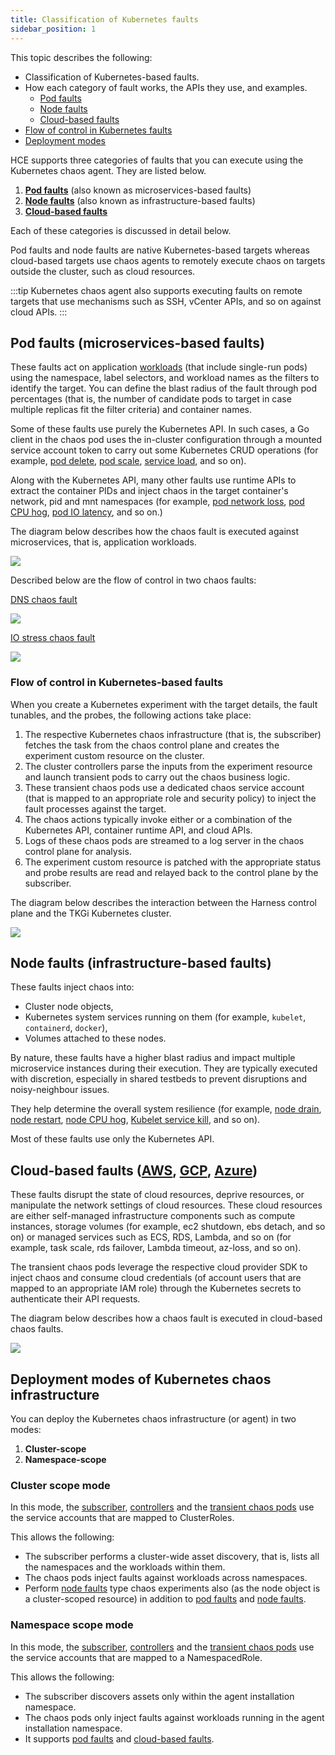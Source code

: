 ```yaml
---
title: Classification of Kubernetes faults
sidebar_position: 1
---
```

This topic describes the following:
- Classification of Kubernetes-based faults.
- How each category of fault works, the APIs they use, and examples.
    - [Pod faults](#pod-faults-microservices-based-faults)
    - [Node faults](#node-faults-infrastructure-based-faults)
    - [Cloud-based faults](#cloud-based-faults-aws-gcp-azure)
- [Flow of control in Kubernetes faults](#flow-of-control-in-kubernetes-based-faults)
- [Deployment modes](#deployment-modes-of-kubernetes-chaos-infrastructure)

HCE supports three categories of faults that you can execute using the Kubernetes chaos agent. They are listed below.
1. **[Pod faults](#pod-faults-microservices-based-faults)** (also known as microservices-based faults)
2. **[Node faults](#node-faults-infrastructure-based-faults)** (also known as infrastructure-based faults)
3. **[Cloud-based faults](#cloud-based-faults-aws-gcp-azure)**

Each of these categories is discussed in detail below.

Pod faults and node faults are native Kubernetes-based targets whereas cloud-based targets use chaos agents to remotely execute chaos on targets outside the cluster, such as cloud resources.

:::tip
Kubernetes chaos agent also supports executing faults on remote targets that use mechanisms such as SSH, vCenter APIs, and so on against cloud APIs.
:::

## Pod faults (microservices-based faults)

These faults act on application [workloads]( https://kubernetes.io/docs/concepts/workloads/) (that include single-run pods) using the namespace, label selectors, and workload names as the filters to identify the target. You can define the blast radius of the fault through pod percentages (that is, the number of candidate pods to target in case multiple replicas fit the filter criteria) and container names.

Some of these faults use purely the Kubernetes API. In such cases, a Go client in the chaos pod uses the in-cluster configuration through a mounted service account token to carry out some Kubernetes CRUD operations (for example, [pod delete](/docs/chaos-engineering/chaos-faults/kubernetes/pod/pod-delete), [pod scale](/docs/chaos-engineering/chaos-faults/kubernetes/pod/pod-autoscaler), [service load](/docs/chaos-engineering/chaos-faults/kubernetes/pod/pod-io-stress), and so on).

Along with the Kubernetes API, many other faults use runtime APIs to extract the container PIDs and inject chaos in the target container's network, pid and mnt namespaces (for example, [pod network loss](/docs/chaos-engineering/chaos-faults/kubernetes/pod/pod-network-loss), [pod CPU hog](/docs/chaos-engineering/chaos-faults/kubernetes/pod/pod-cpu-hog), [pod IO latency](/docs/chaos-engineering/chaos-faults/kubernetes/pod/pod-io-latency), and so on.)

The diagram below describes how the chaos fault is executed against microservices, that is, application workloads.

![](./static/generic-flow-3.png)

Described below are the flow of control in two chaos faults:

[DNS chaos fault](/docs/chaos-engineering/chaos-faults/kubernetes/pod/pod-dns-error)

![](./static/dns-chaos-4.png)

[IO stress chaos fault](/docs/chaos-engineering/chaos-faults/kubernetes/pod/pod-io-stress)

![](./static/ios-stress-5.png)

### Flow of control in Kubernetes-based faults

When you create a Kubernetes experiment with the target details, the fault tunables, and the probes, the following actions take place:
1. The respective Kubernetes chaos infrastructure (that is, the subscriber) fetches the task from the chaos control plane and creates the experiment custom resource on the cluster.
2. The cluster controllers parse the inputs from the experiment resource and launch transient pods to carry out the chaos business logic.
3. These transient chaos pods use a dedicated chaos service account (that is mapped to an appropriate role and security policy) to inject the fault processes against the target.
4. The chaos actions typically invoke either or a combination of the Kubernetes API, container runtime API, and cloud APIs.
5. Logs of these chaos pods are streamed to a log server in the chaos control plane for analysis.
6. The experiment custom resource is patched with the appropriate status and probe results are read and relayed back to the control plane by the subscriber.

The diagram below describes the interaction between the Harness control plane and the TKGi Kubernetes cluster.

![](./static/cluster-2.png)

## Node faults (infrastructure-based faults)

These faults inject chaos into:
- Cluster node objects,
- Kubernetes system services running on them (for example, `kubelet`, `containerd`, `docker`),
- Volumes attached to these nodes.

By nature, these faults have a higher blast radius and impact multiple microservice instances during their execution. They are typically executed with discretion, especially in shared testbeds to prevent disruptions and noisy-neighbour issues.

They help determine the overall system resilience (for example, [node drain](/docs/chaos-engineering/chaos-faults/kubernetes/node/node-drain), [node restart](/docs/chaos-engineering/chaos-faults/kubernetes/node/node-restart), [node CPU hog](/docs/chaos-engineering/chaos-faults/kubernetes/node/node-cpu-hog), [Kubelet service kill](/docs/chaos-engineering/chaos-faults/kubernetes/node/kubelet-service-kill), and so on).

Most of these faults use only the Kubernetes API.

## Cloud-based faults ([AWS](/docs/chaos-engineering/chaos-faults/aws/), [GCP](/docs/chaos-engineering/chaos-faults/gcp/), [Azure](/docs/chaos-engineering/chaos-faults/azure/))

These faults disrupt the state of cloud resources, deprive resources, or manipulate the network settings of cloud resources. These cloud resources are either self-managed infrastructure components such as compute instances, storage volumes (for example, ec2 shutdown, ebs detach, and so on) or managed services such as ECS, RDS, Lambda, and so on (for example, task scale, rds failover, Lambda timeout, az-loss, and so on).

The transient chaos pods leverage the respective cloud provider SDK to inject chaos and consume cloud credentials (of account users that are mapped to an appropriate IAM role) through the Kubernetes secrets to authenticate their API requests.

The diagram below describes how a chaos fault is executed in cloud-based chaos faults.

![](./static/cloud-target-6.png)

## Deployment modes of Kubernetes chaos infrastructure

You can deploy the Kubernetes chaos infrastructure (or agent) in two modes:
1. **Cluster-scope**
2. **Namespace-scope**

### Cluster scope mode

In this mode, the [subscriber](/docs/chaos-engineering/chaos-faults/kubernetes/tkgi/tkgi-deployment#subscriber), [controllers](/docs/chaos-engineering/chaos-faults/kubernetes/tkgi/tkgi-deployment#custom-controllers) and the [transient chaos pods](/docs/chaos-engineering/chaos-faults/kubernetes/tkgi/tkgi-deployment#transient-chaos-pods) use the service accounts that are mapped to ClusterRoles.

This allows the following:

- The subscriber performs a cluster-wide asset discovery, that is, lists all the namespaces and the workloads within them.
- The chaos pods inject faults against workloads across namespaces.
- Perform [node faults](/docs/chaos-engineering/chaos-faults/kubernetes/classification#node-faults-infrastructure-based-faults) type chaos experiments also (as the node object is a cluster-scoped resource) in addition to [pod faults](/docs/chaos-engineering/chaos-faults/kubernetes/classification#pod-faults-microservices-based-faults) and [node faults](/docs/chaos-engineering/chaos-faults/kubernetes/classification#node-faults-infrastructure-based-faults).

### Namespace scope mode

In this mode, the [subscriber](/docs/chaos-engineering/chaos-faults/kubernetes/tkgi/tkgi-deployment#subscriber), [controllers](/docs/chaos-engineering/chaos-faults/kubernetes/tkgi/tkgi-deployment#custom-controllers) and the [transient chaos pods](/docs/chaos-engineering/chaos-faults/kubernetes/tkgi/tkgi-deployment#transient-chaos-pods) use the service accounts that are mapped to a NamespacedRole.

This allows the following:
- The subscriber discovers assets only within the agent installation namespace.
- The chaos pods only inject faults against workloads running in the agent installation namespace.
- It supports [pod faults](/docs/chaos-engineering/chaos-faults/kubernetes/classification#pod-faults-microservices-based-faults) and [cloud-based faults](/docs/chaos-engineering/chaos-faults/kubernetes/classification#cloud-based-faults-aws-gcp-azure).